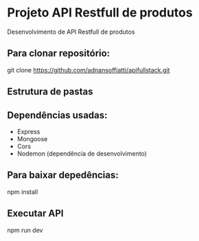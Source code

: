 # Projeto API Restfull de produtos
Desenvolvimento de API Restfull de produtos

## Para clonar repositório:

git clone https://github.com/adnansoffiatti/apifullstack.git

## Estrutura de pastas

## Dependências usadas:

-   Express
-   Mongoose
-   Cors
-   Nodemon (dependência de desenvolvimento)

## Para baixar depedências:

npm install

## Executar API
npm run dev

